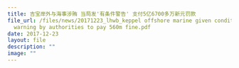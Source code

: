 ```yaml
---
title: 吉宝岸外与海事涉贿 当局发'有条件警告' 支付5亿6700多万新元罚款
file_url: /files/news/20171223_lhwb_keppel offshore marine given conditional
  warning by authorities to pay 560m fine.pdf
date: 2017-12-23
layout: file
description: ""
image: ""
---
```

